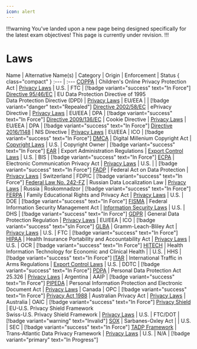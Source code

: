 ```yaml
---
icon: alert
---
```


!!!warning
You've landed upon a new page being designed specifically for the latest exam objectives! This page is currently under revision.
!!!

# Laws

Name | Alternative Name(s) | Category | Origin | Enforcement | Status { class="compact" }
:--- | :---
[COPPA](/laws/coppa.md) | Children's Online Privacy Protection Act | [Privacy Laws](/categories/privacy-laws/) | U.S. | FTC | [!badge variant="success" text="In Force"]
[Directive 95/46/EC](/laws/directive-95-46-ec.md) | EU Data Protection Directive of 1995 <br> Data Protection Directive (DPD) | [Privacy Laws](/categories/privacy-laws) | EU/EEA | | [!badge variant="danger" text="Repealed"]
[Directive 2002/58/EC](/laws/directive-2002-58-ec.md) | ePrivacy Directive | [Privacy Laws](/categories/privacy-laws/) | EU/EEA | DPA | [!badge variant="success" text="In Force"]
[Directive 2009/136/EC](/laws/directive-2009-136-ec.md) | Cookie Directive | [Privacy Laws](/categories/privacy-laws) | EU/EEA | DPA | [!badge variant="success" text="In Force"]
[Directive 2016/1148](/laws/directive-2016-1148.md) | NIS Directive | [Privacy Laws](/categories/privacy-laws) | EU/EEA | ICO | [!badge variant="success" text="In Force"]
[DMCA](/laws/dmca.md) | Digital Millenium Copyright Act | [Copyright Laws](/categories/copyright-laws/) | U.S. | Copyright Owner | [!badge variant="success" text="In Force"]
[EAR](/laws/ear.md) | Export Administration Regulations | [Export Control Laws](/categories/export-control-laws/) | U.S. | BIS | [!badge variant="success" text="In Force"]
[ECPA](/laws/ecpa.md) | Electronic Communication Privacy Act | [Privacy Laws](/categories/privacy-laws/) | U.S. | | [!badge variant="success" text="In Force"]
[FADP](/laws/fadp.md) | Federal Act on Data Protection | [Privacy Laws](/categories/privacy-laws/) | Switzerland | FDPIC | [!badge variant="success" text="In Force"]
[Federal Law No. 242-FZ](/laws/federal-law-no-242-fz.md) | Russian Data Localization Law | [Privacy Laws](/categories/privacy-laws/) | Russia | Roskomnadzor | [!badge variant="success" text="In Force"]
[FERPA](/laws/ferpa.md) | Family Educational Rights and Privacy Act | [Privacy Laws](/categories/privacy-laws/) | U.S. | DOE | [!badge variant="success" text="In Force"]
[FISMA](/laws/fisma.md) | Federal Information Security Management Act | [Information Security Laws](/categories/information-security-laws/) | U.S. | DHS | [!badge variant="success" text="In Force"]
[GDPR](/laws/gdpr.md) | General Data Protection Regulation | [Privacy Laws](/categories/privacy-laws/) | EU/EEA | ICO | [!badge variant="success" text="sIn Force"]
[GLBA](/laws/glba.md) | Gramm-Leach-Bliley Act | [Privacy Laws](/categories/privacy-laws/) | U.S. | FTC | [!badge variant="success" text="In Force"]
[HIPAA](/laws/hipaa.md) | Health Insurance Portability and Accountability Act | [Privacy Laws](/categories/privacy-laws/) | U.S. | OCR | [!badge variant="success" text="In Force"]
[HITECH](/laws/hitech.md) | Health Information Technology for Economic and Clinical Health | | U.S. | HHS | [!badge variant="success" text="In Force"]
[ITAR](/laws/itar.md) | International Traffic in Arms Regulations | [Export Control Laws](/categories/privacy-laws/) | U.S. | DDTC | [!badge variant="success" text="In Force"]
[PDPA](/laws/pdpa.md) | Personal Data Protection Act 25.326 | [Privacy Laws](/categories/privacy-laws/) | Argentina | AAIP | [!badge variant="success" text="In Force"]
[PIPEDA](/laws/pipeda.md) | Personal Information Protection and Electronic Document Act | [Privacy Laws](/categories/privacy-laws/) | Canada | OPC | [!badge variant="success" text="In Force"]
[Privacy Act 1988](/laws/privacy-act-1988.md) | Australian Privacy Act | [Privacy Laws](/categories/privacy-laws/) | Australia | OAIC | [!badge variant="success" text="In Force"]
[Privacy Shield](/laws/privacy-shield.md) | EU-U.S. Privacy Shield Framework <br> Swiss-U.S. Privacy Shield Framework | [Privacy Laws](/categories/privacy-laws/) | U.S. | FTC/DOT | [!badge variant="warning" text="Invalid"]
[SOX](/laws/sox.md) | Sarbanes-Oxley Act | | U.S. | SEC | [!badge variant="success" text="In Force"]
[TADP Framework](/laws/tadp-framework.md) | Trans-Atlantic Data Privacy Framework | [Privacy Laws](/categories/privacy-laws/) | U.S. | N/A | [!badge variant="primary" text="In Progress"]